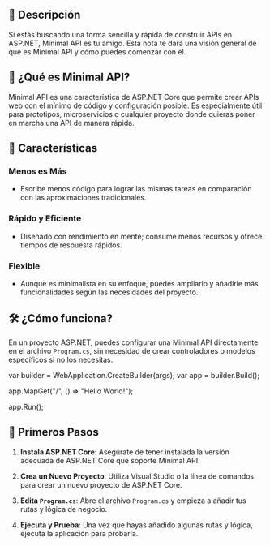 ## 📝 Descripción

Si estás buscando una forma sencilla y rápida de construir APIs en ASP.NET, Minimal API es tu amigo. Esta nota te dará una visión general de qué es Minimal API y cómo puedes comenzar con él.

## 🤔 ¿Qué es Minimal API?

Minimal API es una característica de ASP.NET Core que permite crear APIs web con el mínimo de código y configuración posible. Es especialmente útil para prototipos, microservicios o cualquier proyecto donde quieras poner en marcha una API de manera rápida.

## 🌟 Características

### Menos es Más

- Escribe menos código para lograr las mismas tareas en comparación con las aproximaciones tradicionales.

### Rápido y Eficiente

- Diseñado con rendimiento en mente; consume menos recursos y ofrece tiempos de respuesta rápidos.

### Flexible

- Aunque es minimalista en su enfoque, puedes ampliarlo y añadirle más funcionalidades según las necesidades del proyecto.

## 🛠️ ¿Cómo funciona?

En un proyecto ASP.NET, puedes configurar una Minimal API directamente en el archivo `Program.cs`, sin necesidad de crear controladores o modelos específicos si no los necesitas.

var builder = WebApplication.CreateBuilder(args);
var app = builder.Build();

app.MapGet("/", () => "Hello World!");

app.Run();

## 🚀 Primeros Pasos

1. **Instala ASP.NET Core**: Asegúrate de tener instalada la versión adecuada de ASP.NET Core que soporte Minimal API.
    
2. **Crea un Nuevo Proyecto**: Utiliza Visual Studio o la línea de comandos para crear un nuevo proyecto de ASP.NET Core.
    
3. **Edita `Program.cs`**: Abre el archivo `Program.cs` y empieza a añadir tus rutas y lógica de negocio.
    
4. **Ejecuta y Prueba**: Una vez que hayas añadido algunas rutas y lógica, ejecuta la aplicación para probarla.